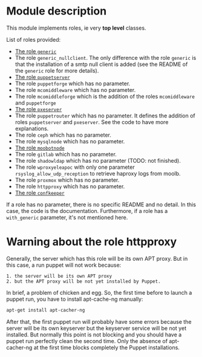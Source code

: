 # Module description

This module implements roles, ie very **top level** classes.

List of roles provided:

* [The role `generic`](README-generic.md)
* The role `generic_nullclient`. The only difference with
  the role `generic` is that the installation of a smtp
  null client is added (see the README of the `generic`
  role for more details).
* [The role `puppetserver`](README-puppetserver.md)
* The role `puppetforge` which has no parameter.
* The role `mcomiddleware` which has no parameter.
* The role `mcomiddleforge` which is the addition of the
  roles `mcomiddleware` and `puppetforge`
* [The role `pxeserver`](README-pxeserver.md)
* The role `puppetrouter` which has no parameter. It defines
  the addition of roles `puppetserver` and `pxeserver`. See
  the code to have more explanations.
* The role `ceph` which has no parameter.
* The role `mysqlnode` which has no parameter.
* [The role `moobotnode`](README-moobotnode.md)
* The role `gitlab` which has no parameter.
* The role `shadowldap` which has no parameter (TODO: not finished).
* The role `wproxyeleapoc` with only one parameter `rsyslog_allow_udp_reception`
  to retrieve haproxy logs from moolb.
* The role `proxmox` which has no parameter.
* The role `httpproxy` which has no parameter.
* [The role `confkeeper`](README-confkeeper.md)

If a role has no parameter, there is no specific README and
no detail. In this case, the code is the documentation.
Furthermore, if a role has a `with_generic` parameter, it's
not mentioned here.




# Warning about the role httpproxy

Generally, the server which has this role will be its own
APT proxy. But in this case, a run puppet will not work because:

    1. the server will be its own APT proxy
    2. but the APT proxy will be not yet installed by Puppet.

In brief, a problem of chicken and egg. So, the first time
before to launch a puppet run, you have to install
apt-cache-ng manually:

```sh
apt-get install apt-cacher-ng
```

After that, the first puppet run will probably have some
errors because the server will be its own keyserver but the
keyserver service will be not yet installed. But normally
this point is not blocking and you should have a puppet run
perfectly clean the second time. Only the absence of
apt-cacher-ng at the first time blocks completely the Puppet
installations.





